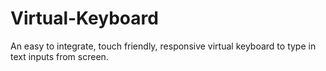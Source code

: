 # Virtual-Keyboard
An easy to integrate, touch friendly, responsive virtual keyboard to type in text inputs from screen. 
